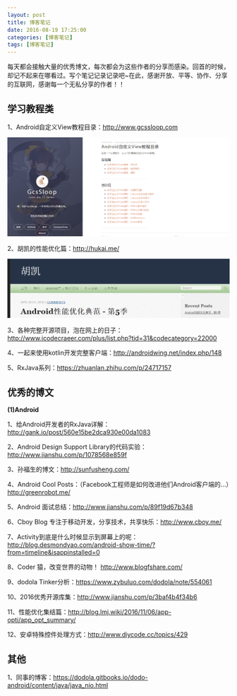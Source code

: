 ```yaml
---
layout: post
title: 博客笔记
date: 2016-08-19 17:25:00
categories: [博客笔记]
tags: [博客笔记]
---
```


每天都会接触大量的优秀博文，每次都会为这些作者的分享而感染。回首的时候，却记不起来在哪看过。写个笔记记录记录吧~在此，感谢开放、平等、协作、分享的互联网，感谢每一个无私分享的作者！！
<!--more-->

## 学习教程类

1、Android自定义View教程目录：<http://www.gcssloop.com>

<img src="/assets/drawable/android_custom_view_source.png"  alt="pic" />

2、胡凯的性能优化篇：<http://hukai.me/>

<img src="/assets/drawable/hukai_android_optimization.png"  alt="pic" />

3、各种完整开源项目，泡在网上的日子：<http://www.jcodecraeer.com/plus/list.php?tid=31&codecategory=22000>

4、一起来使用kotlin开发完整客户端：<http://androidwing.net/index.php/148>

5、RxJava系列：<https://zhuanlan.zhihu.com/p/24717157>


## 优秀的博文

**(1)Android**

1、给Android开发者的RxJava详解：<http://gank.io/post/560e15be2dca930e00da1083>

2、Android Design Support Library的代码实验：<http://www.jianshu.com/p/1078568e859f>

3、孙福生的博文：<http://sunfusheng.com/>

4、Android Cool Posts：（Facebook工程师是如何改进他们Android客户端的...）<http://greenrobot.me/>

5、Android 面试总结：<http://www.jianshu.com/p/89f19d67b348>

6、Cboy Blog 专注于移动开发，分享技术，共享快乐：<http://www.cboy.me/>

7、Activity到底是什么时候显示到屏幕上的呢：<http://blog.desmondyao.com/android-show-time/?from=timeline&isappinstalled=0>

8、Coder 猿，改变世界的动物！ <http://www.blogfshare.com/>

9、dodola Tinker分析：<https://www.zybuluo.com/dodola/note/554061>

10、2016优秀开源库集：<http://www.jianshu.com/p/3baf4b4f34b6>

11、性能优化集结篇：<http://blog.lmj.wiki/2016/11/06/app-opti/app_opt_summary/>

12、安卓特殊控件处理方式：<http://www.diycode.cc/topics/429>


## 其他

1、同事的博客：<https://dodola.gitbooks.io/dodo-android/content/java/java_nio.html>